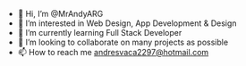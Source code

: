 - 👋 Hi, I’m @MrAndyARG
- 👀 I’m interested in Web Design, App Development & Design
- 🌱 I’m currently learning Full Stack Developer
- 💞️ I’m looking to collaborate on many projects as possible
- 📫 How to reach me andresvaca2297@hotmail.com

<!---
MrAndyARG/MrAndyARG is a ✨ special ✨ repository because its `README.md` (this file) appears on your GitHub profile.
You can click the Preview link to take a look at your changes.
--->
